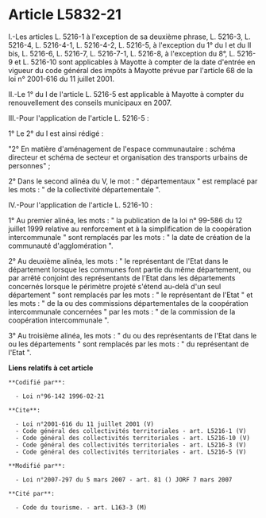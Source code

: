 # Article L5832-21

I.-Les articles L. 5216-1 à l'exception de sa deuxième phrase, L. 5216-3, L. 5216-4, L. 5216-4-1, L. 5216-4-2, L. 5216-5, à
l'exception du 1° du I et du II bis, L. 5216-6, L. 5216-7, L. 5216-7-1, L. 5216-8, à l'exception du 8°, L. 5216-9 et L.
5216-10 sont applicables à Mayotte à compter de la date d'entrée en vigueur du code général des impôts à Mayotte prévue par
l'article 68 de la loi n° 2001-616 du 11 juillet 2001. 

II.-Le 1° du I de l'article L. 5216-5 est applicable à Mayotte à compter du renouvellement des conseils municipaux en 2007. 

III.-Pour l'application de l'article L. 5216-5 : 

1° Le 2° du I est ainsi rédigé : 

"2° En matière d'aménagement de l'espace communautaire : schéma directeur et schéma de secteur et organisation des transports
urbains de personnes" ; 

2° Dans le second alinéa du V, le mot : " départementaux " est remplacé par les mots : " de la collectivité départementale
". 

IV.-Pour l'application de l'article L. 5216-10 : 

1° Au premier alinéa, les mots : " la publication de la loi n° 99-586 du 12 juillet 1999 relative au renforcement et à la
simplification de la coopération intercommunale " sont remplacés par les mots : " la date de création de la communauté
d'agglomération ". 

2° Au deuxième alinéa, les mots : " le représentant de l'Etat dans le département lorsque les communes font partie du même
département, ou par arrêté conjoint des représentants de l'Etat dans les départements concernés lorsque le périmètre projeté
s'étend au-delà d'un seul département " sont remplacés par les mots : " le représentant de l'Etat " et les mots : " de la ou
des commissions départementales de la coopération intercommunale concernées " par les mots : " de la commission de la
coopération intercommunale ". 

3° Au troisième alinéa, les mots : " du ou des représentants de l'Etat dans le ou les départements " sont remplacés par les
mots : " du représentant de l'Etat ".

**Liens relatifs à cet article**

	**Codifié par**:

	  - Loi n°96-142 1996-02-21

	**Cite**:

	  - Loi n°2001-616 du 11 juillet 2001 (V)
	  - Code général des collectivités territoriales - art. L5216-1 (V)
	  - Code général des collectivités territoriales - art. L5216-10 (V)
	  - Code général des collectivités territoriales - art. L5216-3 (V)
	  - Code général des collectivités territoriales - art. L5216-5 (V)

	**Modifié par**:

	  - Loi n°2007-297 du 5 mars 2007 - art. 81 () JORF 7 mars 2007

	**Cité par**:

	  - Code du tourisme. - art. L163-3 (M)
